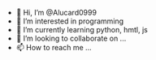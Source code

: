 - 👋 Hi, I’m @Alucard0999
- 👀 I’m interested in programming
- 🌱 I’m currently learning python, hmtl, js
- 💞️ I’m looking to collaborate on ...
- 📫 How to reach me ...

<!---
Alucard0999/Alucard0999 is a ✨ special ✨ repository because its `README.md` (this file) appears on your GitHub profile.
You can click the Preview link to take a look at your changes.
--->
